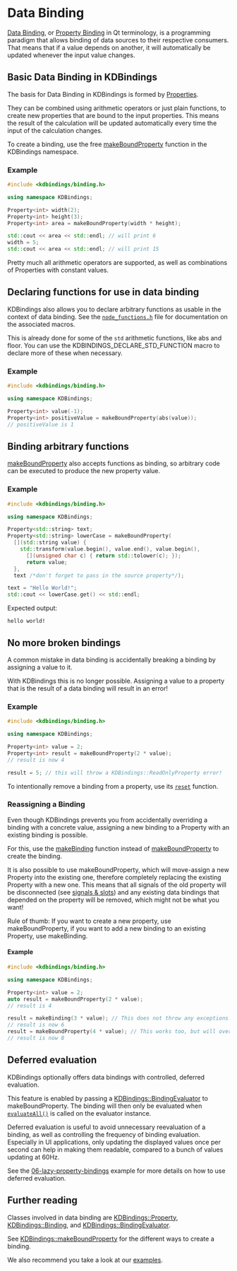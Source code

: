 # Data Binding

[Data Binding](https://en.wikipedia.org/wiki/Data_binding), or [Property Binding](https://doc.qt.io/qt-5/qtqml-syntax-propertybinding.html) in Qt terminology, is a programming paradigm that allows binding of data sources to their respective consumers.
That means that if a value depends on another, it will automatically be updated whenever the input value changes.

## Basic Data Binding in KDBindings
The basis for Data Binding in KDBindings is formed by [Properties](properties.md).

They can be combined using arithmetic operators or just plain functions, to create new properties that are bound to the input properties.
This means the result of the calculation will be updated automatically every time the input of the calculation changes.

To create a binding, use the free [makeBoundProperty](../namespaceKDBindings.md#function-makeboundproperty) function in the KDBindings namespace.

### Example
``` cpp
#include <kdbindings/binding.h>

using namespace KDBindings;

Property<int> width(2);
Property<int> height(3);
Property<int> area = makeBoundProperty(width * height);

std::cout << area << std::endl; // will print 6
width = 5;
std::cout << area << std::endl; // will print 15
```

Pretty much all arithmetic operators are supported, as well as combinations of Properties with constant values.

## Declaring functions for use in data binding
KDBindings also allows you to declare arbitrary functions as usable in the context of data binding.
See the [`node_functions.h`](../node__functions_8h.md) file for documentation on the associated macros.

This is already done for some of the `std` arithmetic functions, like abs and floor.
You can use the KDBINDINGS_DECLARE_STD_FUNCTION macro to declare more of these when necessary.

### Example
``` cpp
#include <kdbindings/binding.h>

using namespace KDBindings;

Property<int> value(-1);
Property<int> positiveValue = makeBoundProperty(abs(value));
// positiveValue is 1
```


## Binding arbitrary functions
[makeBoundProperty](../namespaceKDBindings.md#function-makeboundproperty) also accepts functions as binding, so arbitrary code can be executed to produce the new property value.

### Example
``` cpp
#include <kdbindings/binding.h>

using namespace KDBindings;

Property<std::string> text;
Property<std::string> lowerCase = makeBoundProperty(
  [](std::string value) {
    std::transform(value.begin(), value.end(), value.begin(),
      [](unsigned char c) { return std::tolower(c); });
      return value;
  },
  text /*don't forget to pass in the source property*/);

text = "Hello World!";
std::cout << lowerCase.get() << std::endl;
```
Expected output:
```
hello world!
```

## No more broken bindings
A common mistake in data binding is accidentally breaking a binding by assigning a value to it.

With KDBindings this is no longer possible.
Assigning a value to a property that is the result of a data binding will result in an error!

### Example
``` cpp
#include <kdbindings/binding.h>

using namespace KDBindings;

Property<int> value = 2;
Property<int> result = makeBoundProperty(2 * value);
// result is now 4

result = 5; // this will throw a KDBindings::ReadOnlyProperty error!
```

To intentionally remove a binding from a property, use its [`reset`](../../classKDBindings_1_1Property/#function-reset) function.

### Reassigning a Binding
Even though KDBindings prevents you from accidentally overriding a binding with a concrete value, assigning a
new binding to a Property with an existing binding is possible.

For this, use the [makeBinding](../namespaceKDBindings.md#function-makebinding) function instead of [makeBoundProperty](../namespaceKDBindings.md#function-makeboundproperty) to create the binding.

It is also possible to use makeBoundProperty, which will move-assign a new Property into the existing one, therefore completely replacing the existing Property with a new one.
This means that all signals of the old property will be disconnected (see [signals & slots](signals-slots.md)) and any existing data bindings that depended on the property will be removed, which might not be what you want!

Rule of thumb: If you want to create a new property, use makeBoundProperty, if you want to add a new binding to an
existing Property, use makeBinding.

#### Example
``` cpp
#include <kdbindings/binding.h>

using namespace KDBindings;

Property<int> value = 2;
auto result = makeBoundProperty(2 * value);
// result is 4

result = makeBinding(3 * value); // This does not throw any exceptions.
// result is now 6
result = makeBoundProperty(4 * value); // This works too, but will override all existing connections to result.
// result is now 8
```


## Deferred evaluation
KDBindings optionally offers data bindings with controlled, deferred evaluation.

This feature is enabled by passing a [KDBindings::BindingEvaluator](../classKDBindings_1_1BindingEvaluator.md) to makeBoundProperty.
The binding will then only be evaluated when [`evaluateAll()`](../classKDBindings_1_1BindingEvaluator.md#function-evaluateall) is called on the evaluator instance.

Deferred evaluation is useful to avoid unnecessary reevaluation of a binding, as well as controlling the frequency of binding evaluation.
Especially in UI applications, only updating the displayed values once per second can help in making them readable, compared to a bunch of values updating at 60Hz.

See the [06-lazy-property-bindings](../06-lazy-property-bindings_2main_8cpp-example.md) example for more details on how to use deferred evaluation.


## Further reading
Classes involved in data binding are [KDBindings::Property](../classKDBindings_1_1Property.md), [KDBindings::Binding](../classKDBindings_1_1Binding.md), and [KDBindings::BindingEvaluator](../classKDBindings_1_1BindingEvaluator.md).

See [KDBindings::makeBoundProperty](../namespaceKDBindings.md#function-makeboundproperty) for the different ways to create a binding.

We also recommend you take a look at our [examples](../examples.md).
